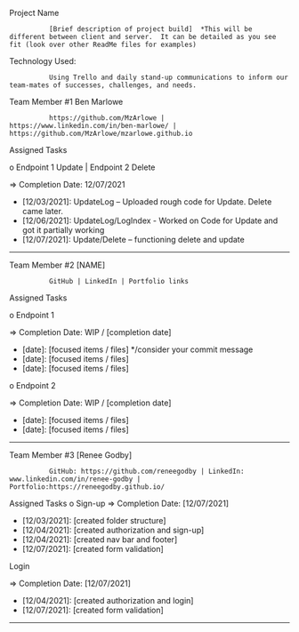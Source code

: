 Project Name

              [Brief description of project build]  *This will be different between client and server.  It can be detailed as you see fit (look over other ReadMe files for examples)

Technology Used:

              Using Trello and daily stand-up communications to inform our team-mates of successes, challenges, and needs.

Team Member #1  Ben Marlowe

              https://github.com/MzArlowe | https://www.linkedin.com/in/ben-marlowe/ | https://github.com/MzArlowe/mzarlowe.github.io

Assigned Tasks

o Endpoint 1 Update | Endpoint 2 Delete

=> Completion Date: 12/07/2021

- [12/03/2021]: UpdateLog – Uploaded rough code for Update. Delete came later.
- [12/06/2021]: UpdateLog/LogIndex - Worked on Code for Update and got it partially working
- [12/07/2021]: Update/Delete – functioning delete and update

---

Team Member #2  [NAME]

              GitHub | LinkedIn | Portfolio links

Assigned Tasks

o Endpoint 1

=> Completion Date: WIP / [completion date]
- [date]: [focused items / files] */consider your commit message
- [date]: [focused items / files]
- [date]: [focused items / files]

o Endpoint 2

=> Completion Date: WIP / [completion date]
- [date]: [focused items / files]
- [date]: [focused items / files]

---

Team Member #3  [Renee Godby]

              GitHub: https://github.com/reneegodby | LinkedIn: www.linkedin.com/in/renee-godby | Portfolio:https://reneegodby.github.io/

Assigned Tasks
o Sign-up
=> Completion Date: [12/07/2021]
- [12/03/2021]: [created folder structure]
- [12/04/2021]: [created authorization and sign-up]
- [12/04/2021]: [created nav bar and footer]
- [12/07/2021]: [created form validation]

Login

=> Completion Date: [12/07/2021]
- [12/04/2021]: [created authorization and login]
- [12/07/2021]: [created form validation]

---
